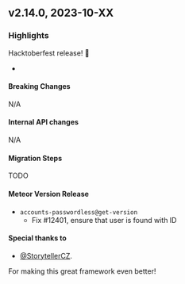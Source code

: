## v2.14.0, 2023-10-XX

### Highlights

Hacktoberfest release! 🎉

* 

#### Breaking Changes

N/A

####  Internal API changes

N/A

#### Migration Steps

TODO

#### Meteor Version Release

* `accounts-passwordless@get-version`
  - Fix #12401, ensure that user is found with ID 

#### Special thanks to

- [@StorytellerCZ](https://github.com/sponsors/StorytellerCZ).


For making this great framework even better!



